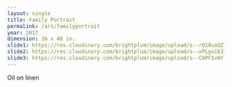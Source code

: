 ```yaml
---
layout: single
title: Family Portrait
permalink: /art/familyportrait
year: 2017
dimension: 36 x 48 in.
slide1: https://res.cloudinary.com/brightplum/image/upload/s--r018uoQZ--/c_scale,q_jpegmini,w_800/v1511267938/ashleyjan/Family_20Portrait_20diptych_20copy.jpg
slide2: https://res.cloudinary.com/brightplum/image/upload/s--xPLgxib3--/c_scale,q_jpegmini,t_cropnorth1200x600,w_800/v1511267938/ashleyjan/Family_20Portrait_20diptych_20copy.jpg
slide3: https://res.cloudinary.com/brightplum/image/upload/s--C6PFIvNY--/c_scale,q_jpegmini,t_cropcenter1200x600,w_800/v1511267938/ashleyjan/Family_20Portrait_20diptych_20copy.jpg
---
```


Oil on linen
